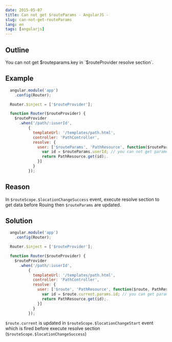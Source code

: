 ```yaml
---
date: 2015-05-07
title: Can not get $routeParams - AngularJS - 
slug: can-not-get-routeParams
lang: en
tags: [angularjs]
---
```


## Outline

You can not get $routeparams.key in `$routeProvider resolve section`.

## Example

```js
  angular.module('app')
    .config(Router);

  Router.$inject = ['$routeProvider'];

  function Router($routeProvider) {
    $routeProvider
      .when('/path/:iuserId',
          {
            templateUrl: '/templates/path.html',
            controller: 'PathController',
            resolve: {
              user: ['$routeParams', 'PathResource', function($routeParams, PathResource) {
                var id = $routeParams.userId; // you can not get parameter from $routeProvider
                return PathResource.get(id);.
              }]
            }
          });
```

## Reason

In `$routeScope.$locationChangeSuccess` event, execute resolve section to get data before Rouing then `$routeParams` are updated.

## Solution

```js
  angular.module('app')
    .config(Router);

  Router.$inject = ['$routeProvider'];

  function Router($routeProvider) {
    $routeProvider
      .when('/path/:iuserId',
          {
            templateUrl: '/templates/path.html',
            controller: 'PathController',
            resolve: {
              user: ['$route', 'PathResource', function($route, PathResource) {
                var id = $route.current.params.id; // you can get parameter from $route.current
                return PathResource.get(id);.
              }]
            }
          });
```

`$route.current` is updated in `$routeScope.$locationChangeStart` event which is fired before execute resolve section (`$routeScope.$locationChangeSuccess`)


 

